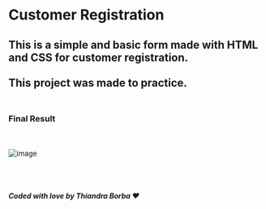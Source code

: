 # Customer Registration
This is a simple and basic form made with HTML and CSS for customer registration.<br></br>
This project was made to practice.<br></br>
---------------------------------------------------------------------------------------------
### Final Result
<br></br>
![image](https://user-images.githubusercontent.com/42809362/141607033-4efcdc20-8a7e-4e8c-bbf6-3e3c1c94fd81.png)

<br></br>

##### Coded with love by Thiandra Borba ♥️
